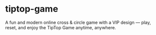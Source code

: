 # tiptop-game
A fun and modern online cross &amp; circle game with a VIP design — play, reset, and enjoy the TipTop Game anytime, anywhere.

